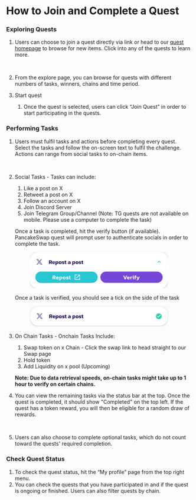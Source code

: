 # How to Join and Complete a Quest

### Exploring Quests

1.  Users can choose to join a quest directly via link or head to our [quest homepage](https://quest.pancakeswap.finance/quests) to browse for new items. Click into any of the quests to learn more.&#x20;

    <figure><img src="../../.gitbook/assets/Screenshot 2024-08-06 at 6.54.53 PM.png" alt="" width="563"><figcaption></figcaption></figure>
2. From the explore page, you can browse for quests with different numbers of tasks, winners, chains and time period.
3. Start quest
   1. Once the quest is selected, users can click “Join Quest” in order to start participating in the quests.

### Performing Tasks

1.  Users must fulfil tasks and actions before completing every quest. Select the tasks and follow the on-screen text to fulfil the challenge. Actions can range from social tasks to on-chain items.&#x20;

    <figure><img src="../../.gitbook/assets/Screenshot 2024-08-06 at 7.18.31 PM.png" alt="" width="368"><figcaption></figcaption></figure>
2.  Social Tasks - Tasks can include:

    1. Like a post on X
    2. Retweet a post on X
    3. Follow an account on X
    4. Join Discord Server
    5. Join Telegram Group/Channel (Note: TG quests are not available on mobile. Please use a computer to complete the task)

    Once a task is completed, hit the verify button (if available). PancakeSwap quest will prompt user to authenticate socials in order to complete the task.&#x20;

    <figure><img src="../../.gitbook/assets/quest.pancakeswap.finance_quests_d9ce6f2a39db4b4993e25ab4ebc9be2a(iPhone 14 Pro Max).png" alt="" width="375"><figcaption></figcaption></figure>

    Once a task is verified, you should see a tick on the side of the task&#x20;

    <figure><img src="../../.gitbook/assets/quest.pancakeswap.finance_quests_d9ce6f2a39db4b4993e25ab4ebc9be2a_action=7f2ca36db2ed4a9ebebf38b8ae49a822__X_REPOST_POST(iPhone 14 Pro Max).png" alt="" width="375"><figcaption></figcaption></figure>
3.  On Chain Tasks - Onchain Tasks Include:

    1. Swap token on x Chain - Click the swap link to head straight to our Swap page
    2. Hold token
    3. Add Liquidity on x pool (Upcoming)

    **Note: Due to data retrieval speeds, on-chain tasks might take up to 1 hour to verify on certain chains.**&#x20;
4.  You can view the remaining tasks via the status bar at the top. Once the quest is completed, it should show "Completed" on the top left. If the quest has a token reward, you will then be eligible for a random draw of rewards.&#x20;

    <figure><img src="../../.gitbook/assets/Screenshot 2024-08-06 at 7.28.19 PM.png" alt=""><figcaption></figcaption></figure>
5. Users can also choose to complete optional tasks, which do not count toward the quests' required completion.

### Check Quest Status

1. To check the quest status, hit the “My profile” page from the top right menu.
2. You can check the quests that you have participated in and if the quest is ongoing or finished. Users can also filter quests by chain.

